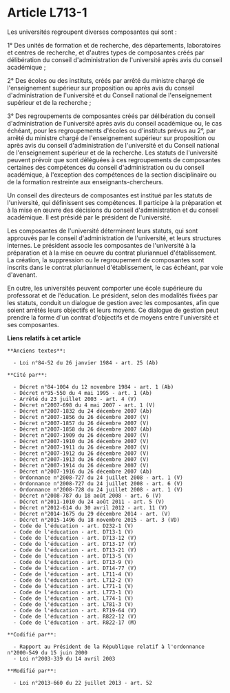 # Article L713-1

Les universités regroupent diverses composantes qui sont :

1° Des unités de formation et de recherche, des départements, laboratoires et centres de recherche, et d'autres types de
composantes créés par délibération du conseil d'administration de l'université après avis du conseil académique ;

2° Des écoles ou des instituts, créés par arrêté du ministre chargé de l'enseignement supérieur sur proposition ou après avis
du conseil d'administration de l'université et du Conseil national de l'enseignement supérieur et de la recherche ;

3° Des regroupements de composantes créés par délibération du conseil d'administration de l'université après avis du conseil
académique ou, le cas échéant, pour les regroupements d'écoles ou d'instituts prévus au 2°, par arrêté du ministre chargé de
l'enseignement supérieur sur proposition ou après avis du conseil d'administration de l'université et du Conseil national de
l'enseignement supérieur et de la recherche. Les statuts de l'université peuvent prévoir que sont déléguées à ces
regroupements de composantes certaines des compétences du conseil d'administration ou du conseil académique, à l'exception
des compétences de la section disciplinaire ou de la formation restreinte aux enseignants-chercheurs.

Un conseil des directeurs de composantes est institué par les statuts de l'université, qui définissent ses compétences. Il
participe à la préparation et à la mise en œuvre des décisions du conseil d'administration et du conseil académique. Il est
présidé par le président de l'université. 

Les composantes de l'université déterminent leurs statuts, qui sont approuvés par le conseil d'administration de
l'université, et leurs structures internes. Le président associe les composantes de l'université à la préparation et à la
mise en oeuvre du contrat pluriannuel d'établissement. La création, la suppression ou le regroupement de composantes sont
inscrits dans le contrat pluriannuel d'établissement, le cas échéant, par voie d'avenant.

En outre, les universités peuvent comporter une école supérieure du professorat et de l'éducation. Le président, selon des
modalités fixées par les statuts, conduit un  dialogue de gestion avec les composantes, afin que soient arrêtés leurs
objectifs et leurs moyens. Ce dialogue de gestion peut prendre la forme  d'un contrat d'objectifs et de moyens entre
l'université et ses  composantes.

**Liens relatifs à cet article**

	**Anciens textes**:

	  - Loi n°84-52 du 26 janvier 1984 - art. 25 (Ab)

	**Cité par**:

	  - Décret n°84-1004 du 12 novembre 1984 - art. 1 (Ab)
	  - Décret n°95-550 du 4 mai 1995 - art. 1 (Ab)
	  - Arrêté du 23 juillet 2003 - art. 4 (V)
	  - Décret n°2007-698 du 4 mai 2007 - art. 1 (V)
	  - Décret n°2007-1832 du 24 décembre 2007 (Ab)
	  - Décret n°2007-1856 du 26 décembre 2007 (V)
	  - Décret n°2007-1857 du 26 décembre 2007 (V)
	  - Décret n°2007-1858 du 26 décembre 2007 (Ab)
	  - Décret n°2007-1909 du 26 décembre 2007 (V)
	  - Décret n°2007-1910 du 26 décembre 2007 (V)
	  - Décret n°2007-1911 du 26 décembre 2007 (V)
	  - Décret n°2007-1912 du 26 décembre 2007 (V)
	  - Décret n°2007-1913 du 26 décembre 2007 (V)
	  - Décret n°2007-1914 du 26 décembre 2007 (V)
	  - Décret n°2007-1916 du 26 décembre 2007 (Ab)
	  - Ordonnance n°2008-727 du 24 juillet 2008 - art. 1 (V)
	  - Ordonnance n°2008-727 du 24 juillet 2008 - art. 6 (V)
	  - Ordonnance n°2008-728 du 24 juillet 2008 - art. 1 (V)
	  - Décret n°2008-787 du 18 août 2008 - art. 6 (V)
	  - Décret n°2011-1010 du 24 août 2011 - art. 5 (V)
	  - Décret n°2012-614 du 30 avril 2012 - art. 11 (V)
	  - Décret n°2014-1675 du 29 décembre 2014 - art. (V)
	  - Décret n°2015-1496 du 18 novembre 2015 - art. 3 (VD)
	  - Code de l'éducation - art. D232-1 (V)
	  - Code de l'éducation - art. D713-1 (V)
	  - Code de l'éducation - art. D713-12 (V)
	  - Code de l'éducation - art. D713-17 (V)
	  - Code de l'éducation - art. D713-21 (V)
	  - Code de l'éducation - art. D713-5 (V)
	  - Code de l'éducation - art. D713-9 (V)
	  - Code de l'éducation - art. D714-77 (V)
	  - Code de l'éducation - art. L711-4 (V)
	  - Code de l'éducation - art. L712-2 (V)
	  - Code de l'éducation - art. L771-1 (V)
	  - Code de l'éducation - art. L773-1 (V)
	  - Code de l'éducation - art. L774-1 (V)
	  - Code de l'éducation - art. L781-3 (V)
	  - Code de l'éducation - art. R719-64 (V)
	  - Code de l'éducation - art. R822-12 (V)
	  - Code de l'éducation - art. R822-17 (M)

	**Codifié par**:

	  - Rapport au Président de la République relatif à l'ordonnance n°2000-549 du 15 juin 2000
	  - Loi n°2003-339 du 14 avril 2003

	**Modifié par**:

	  - Loi n°2013-660 du 22 juillet 2013 - art. 52

